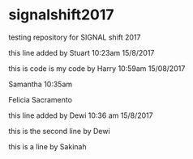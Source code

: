# signalshift2017
testing repository for SIGNAL shift 2017

this line added by Stuart 10:23am 15/8/2017

this is code is my code by Harry 10:59am 15/08/2017

Samantha 10:35am

Felicia Sacramento

this line added by Dewi 10:36 am 15/8/2017

this is the second line by Dewi

this is a line by Sakinah